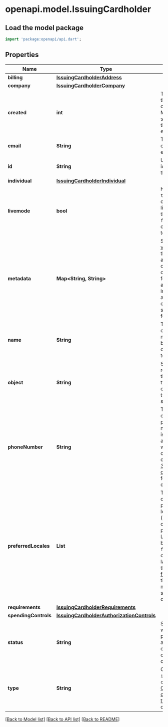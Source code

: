 # openapi.model.IssuingCardholder

## Load the model package
```dart
import 'package:openapi/api.dart';
```

## Properties
Name | Type | Description | Notes
------------ | ------------- | ------------- | -------------
**billing** | [**IssuingCardholderAddress**](IssuingCardholderAddress.md) |  | 
**company** | [**IssuingCardholderCompany**](IssuingCardholderCompany.md) |  | [optional] 
**created** | **int** | Time at which the object was created. Measured in seconds since the Unix epoch. | 
**email** | **String** | The cardholder's email address. | [optional] 
**id** | **String** | Unique identifier for the object. | 
**individual** | [**IssuingCardholderIndividual**](IssuingCardholderIndividual.md) |  | [optional] 
**livemode** | **bool** | Has the value `true` if the object exists in live mode or the value `false` if the object exists in test mode. | 
**metadata** | **Map<String, String>** | Set of [key-value pairs](https://stripe.com/docs/api/metadata) that you can attach to an object. This can be useful for storing additional information about the object in a structured format. | [default to const {}]
**name** | **String** | The cardholder's name. This will be printed on cards issued to them. | 
**object** | **String** | String representing the object's type. Objects of the same type share the same value. | 
**phoneNumber** | **String** | The cardholder's phone number. This is required for all cardholders who will be creating EU cards. See the [3D Secure documentation](https://stripe.com/docs/issuing/3d-secure#when-is-3d-secure-applied) for more details. | [optional] 
**preferredLocales** | **List<String>** | The cardholder’s preferred locales (languages), ordered by preference. Locales can be `de`, `en`, `es`, `fr`, or `it`.  This changes the language of the [3D Secure flow](https://stripe.com/docs/issuing/3d-secure) and one-time password messages sent to the cardholder. | [optional] [default to const []]
**requirements** | [**IssuingCardholderRequirements**](IssuingCardholderRequirements.md) |  | 
**spendingControls** | [**IssuingCardholderAuthorizationControls**](IssuingCardholderAuthorizationControls.md) |  | [optional] 
**status** | **String** | Specifies whether to permit authorizations on this cardholder's cards. | 
**type** | **String** | One of `individual` or `company`. See [Choose a cardholder type](https://stripe.com/docs/issuing/other/choose-cardholder) for more details. | 

[[Back to Model list]](../README.md#documentation-for-models) [[Back to API list]](../README.md#documentation-for-api-endpoints) [[Back to README]](../README.md)


